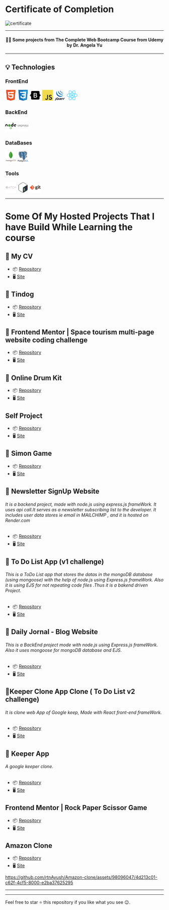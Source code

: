 # Certificate of Completion
![certificate](https://udemy-certificate.s3.amazonaws.com/image/UC-145498aa-7163-4862-90d9-66490c3ce8c2.jpg)

<hr>

 <h4 align="center">👨‍💻 Some projects from The Complete Web Bootcamp Course from Udemy by Dr. Angela Yu</h4>

<hr>

## 💡 Technologies
### FrontEnd
  <p align="left">
    <img src="https://raw.githubusercontent.com/devicons/devicon/d00d0969292a6569d45b06d3f350f463a0107b0d/icons/html5/html5-original.svg" alt="html5" width="35" height="35"/>
    <img src="https://raw.githubusercontent.com/devicons/devicon/d00d0969292a6569d45b06d3f350f463a0107b0d/icons/css3/css3-original.svg" alt="css3" width="35" height="35"/>
    <img src="https://raw.githubusercontent.com/devicons/devicon/d00d0969292a6569d45b06d3f350f463a0107b0d/icons/bootstrap/bootstrap-plain.svg" alt="bootstrap" width="35" height="35"/>
    <img src="https://raw.githubusercontent.com/devicons/devicon/d00d0969292a6569d45b06d3f350f463a0107b0d/icons/javascript/javascript-original.svg" alt="javascript" width="35" height="35"/>
    <img src="https://raw.githubusercontent.com/devicons/devicon/ac557d6ff33ff370a5db99f97aeab35ea5c67fbd/icons/jquery/jquery-original-wordmark.svg" alt="jquery" width="35" height="35"/>
    <img src="https://raw.githubusercontent.com/devicons/devicon/c5378d6c2510ffa0b3e4475af95618a8048d6cf1/icons/react/react-original.svg" alt="react" width="35" height="35"/>
  </p>
  
### BackEnd
  <p>
    <img src="https://raw.githubusercontent.com/devicons/devicon/d00d0969292a6569d45b06d3f350f463a0107b0d/icons/nodejs/nodejs-original-wordmark.svg" alt="nodejs" width="35" height="35">
    <img src="https://raw.githubusercontent.com/devicons/devicon/c5378d6c2510ffa0b3e4475af95618a8048d6cf1/icons/express/express-original-wordmark.svg" alt="express" width="35" height="35">
  </p>

### DataBases
  <p align="left">
    <img src="https://raw.githubusercontent.com/devicons/devicon/c5378d6c2510ffa0b3e4475af95618a8048d6cf1/icons/mongodb/mongodb-original-wordmark.svg" alt="mongo-db" width="35" height="35">
    <img src="https://raw.githubusercontent.com/devicons/devicon/c5378d6c2510ffa0b3e4475af95618a8048d6cf1/icons/postgresql/postgresql-original-wordmark.svg" alt="postgresql" width="35" height="35">
  </p>
  
### Tools
  <p align="left">
    <img src="https://raw.githubusercontent.com/devicons/devicon/c5378d6c2510ffa0b3e4475af95618a8048d6cf1/icons/atom/atom-original-wordmark.svg" alt="atom" width="35" height="35">
    <img src="https://raw.githubusercontent.com/devicons/devicon/c5378d6c2510ffa0b3e4475af95618a8048d6cf1/icons/bash/bash-original.svg" alt="atom" width="35" height="35">
    <img src="https://raw.githubusercontent.com/devicons/devicon/c5378d6c2510ffa0b3e4475af95618a8048d6cf1/icons/git/git-original-wordmark.svg" alt="git" width="35" height="35">
  </p>
<hr>

# Some Of My Hosted Projects That I have Build While Learning the course
## 📍 My CV

- 📦 [Repository](https://github.com/rtnAyush/cv)
- 🖥  [Site](https://rtnayush.github.io/cv/)

## 📍 Tindog

- 📦 [Repository](https://github.com/rtnAyush/TinDog_Fully_Responsive_Website)
- 🖥 [Site](https://rtnayush.github.io/TinDog_Fully_Responsive_Website/)

## 📍 Frontend Mentor | Space tourism multi-page website coding challenge

- 📦 [Repository](https://rtnAyush.github.io/Frontend-Mentor-Space-tourism-multi-page-website-coding-challenge/)
- 🖥 [Site](https://rtnayush.github.io/Frontend-Mentor-Space-tourism-multi-page-website-coding-challenge/)


## 📍 Online Drum Kit

- 📦 [Repository](https://github.com/rtnAyush/Drum_Kit_WebApp)
- 🖥 [Site](https://rtnayush.github.io/Drum_Kit_WebApp/)
  
## Self Project

- 📦 [Repository](https://github.com/rtnAyush/my-first-project)
- 🖥 [Site](https://rtnayush.github.io/my-first-project/)
    
## 📍 Simon Game

- 📦 [Repository](https://github.com/lucasbivar/the-complete-web-bootcamp-projects/tree/main/7.simon)
- 🖥 [Site](https://simon-online.netlify.app/)

## 📍 Newsletter SignUp Website
###### It is a backend project, made with node.js using express.js frameWork. It uses api call.It serves as a newsletter subscribing list to the developer. It includes user data stores ie email in MAILCHIMP , and it is hosted on Render.com

- 📦 [Repository](https://github.com/rtnAyush/my-Newsletter-website)
- 🖥 [Site](https://newsletter-n6l9.onrender.com/)

## 📍 To Do List App (v1 challenge)
###### This is a ToDo List app that stores the datas in the mongoDB database (using mongoose) with the help of node.js using Express.js frameWork. Also it is using EJS for not repeating code files .Thus it is a bakend driven Project.

- 📦 [Repository](https://github.com/rtnAyush/ToDoList-App)
- 🖥 [Site](https://todolist-app-zf7w.onrender.com/)

## 📍 Daily Jornal - Blog Website
###### This is a BackEnd project mode with node.js using Express.js frameWork. Also it uses mongoose for mongoDB database and EJS.

- 📦 [Repository](https://github.com/rtnAyush/Blog-WebAPP)
- 🖥 [Site](https://blog-webapp-gnlz.onrender.com/)

## 📍Keeper Clone App Clone ( To Do List v2 challenge)
###### It is clone web App of Google keep, Made with React front-end frameWork.

- 📦 [Repository](https://github.com/rtnAyush/Keeper-clone-app)
- 🖥 [Site](https://rtnayush.github.io/Keeper-clone-app/)

## 📍 Keeper App 
###### A google keeper clone.
- 📦 [Repository](https://github.com/lucasbivar/the-complete-web-bootcamp-projects/tree/main/15.keeper-app)
- 🖥 [Site](https://mykeeper-app.herokuapp.com/)


## Frontend Mentor | Rock Paper Scissor Game

- 📦 [Repository](https://github.com/rtnAyush/Rock-Paper-Scissor-Game)
- 🖥 [Site](https://rtnayush.github.io/Rock-Paper-Scissor-Game/)

## Amazon Clone

- 📦 [Repository](https://github.com/rtnAyush/Amazon-clone)
- 🖥 [Site](https://rtnayush.github.io/Amazon-clone/)

https://github.com/rtnAyush/Amazon-clone/assets/98096047/4d213c01-c62f-4cf5-8000-e2ba37625295
<hr> 

---

Feel free to star ⭐ this repository if you like what you see 😉.
